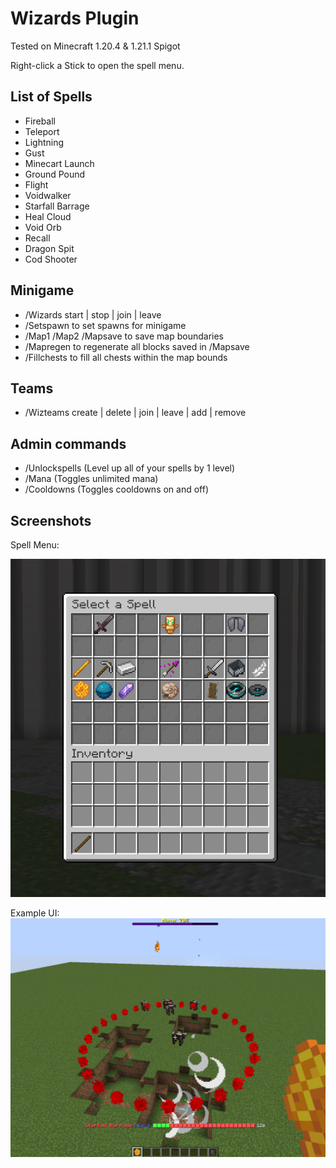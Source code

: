 # Wizards Plugin
Tested on Minecraft 1.20.4 & 1.21.1 Spigot

Right-click a Stick to open the spell menu.

## List of Spells
* Fireball
* Teleport
* Lightning
* Gust
* Minecart Launch
* Ground Pound
* Flight
* Voidwalker
* Starfall Barrage
* Heal Cloud
* Void Orb
* Recall
* Dragon Spit
* Cod Shooter

## Minigame
* /Wizards start | stop | join | leave
* /Setspawn to set spawns for minigame
* /Map1 /Map2 /Mapsave to save map boundaries
* /Mapregen to regenerate all blocks saved in /Mapsave
* /Fillchests to fill all chests within the map bounds

## Teams
* /Wizteams create | delete | join | leave | add | remove

## Admin commands
* /Unlockspells (Level up all of your spells by 1 level)
* /Mana (Toggles unlimited mana)
* /Cooldowns (Toggles cooldowns on and off)

## Screenshots
Spell Menu:

![Spell Menu](images/1.png)

Example UI:
![Example UI](images/3.png)
